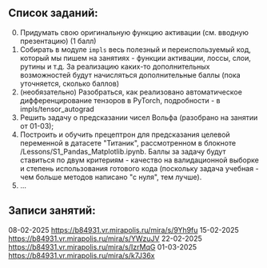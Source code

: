 ## Список заданий:

0. Придумать свою оригинальную функцию активации (см. вводную презентацию) (1 балл)
1. Собирать в модуле `impls` весь полезный и переиспользуемый код, который мы пишем на занятиях - функции активации, лоссы, слои, рутины и т.д. За реализацию каких-то дополнительных возможностей будут начисляться дополнительные баллы (пока уточняется, сколько баллов)
2. (необязательно) Разобраться, как реализовано автоматическое дифференцирование тензоров в PyTorch, подробности - в impls/tensor_autograd
3. Решить задачу о предсказании чисел Вольфа (разобрано на занятии от 01-03);
4. Построить и обучить прецептрон для предсказания целевой переменной в датасете "Титаник", рассмотренном в блокноте /Lessons/S1_Pandas_Matplotlib.ipynb. Баллы за задачу будут ставиться по двум критериям - качество на валидационной выборке и степень использования готового кода (поскольку задача учебная - чем больше методов написано "с нуля", тем лучше).
5. ...

## Записи занятий:

08-02-2025 https://b84931.vr.mirapolis.ru/mira/s/9Yh9fu
15-02-2025 https://b84931.vr.mirapolis.ru/mira/s/YWzuJV
22-02-2025 https://b84931.vr.mirapolis.ru/mira/s/IzrMqG
01-03-2025 https://b84931.vr.mirapolis.ru/mira/s/k7J36x
